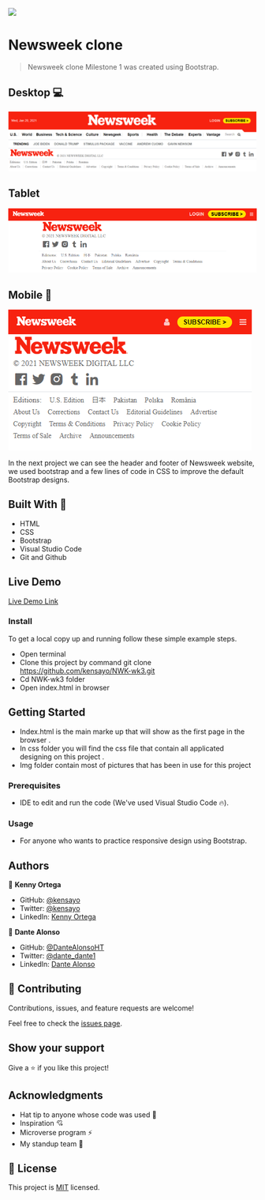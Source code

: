 ![](https://img.shields.io/badge/Microverse-blueviolet)

# Newsweek clone

> Newsweek clone Milestone 1 was created using Bootstrap.

## Desktop 💻
![Desktop-Version](img/Newsweek-Milestone1-Desktop.PNG)

## Tablet
![Tablet-Version](img/Newsweek-Milestone1-Tablet.PNG)

## Mobile 📱
![Mobile-Version](img/Newsweek-Milestone1-Mobile.PNG)

In the next project we can see the header and footer of Newsweek website, we used bootstrap and a few lines of code in CSS to improve the default Bootstrap designs. 

## Built With 🔨

- HTML
- CSS
- Bootstrap
- Visual Studio Code
- Git and Github

## Live Demo

[Live Demo Link](https://livedemo.com)

### Install

To get a local copy up and running follow these simple example steps.
- Open terminal
- Clone this project by command git clone https://github.com/kensayo/NWK-wk3.git
- Cd NWK-wk3 folder
- Open index.html in browser

## Getting Started 

- Index.html is the main marke up that will show as the first page in the browser .
- In css folder you will find the css file that contain all applicated designing on this project .
- Img folder contain most of pictures that has been in use for this project

### Prerequisites

- IDE to edit and run the code (We've used Visual Studio Code 🔥).

### Usage

- For anyone who wants to practice responsive design using Bootstrap.

## Authors

👤 **Kenny Ortega**

- GitHub: [@kensayo](https://github.com/kensayo)
- Twitter: [@kensayo](https://twitter.com/kensayo)
- LinkedIn: [Kenny Ortega](https://www.linkedin.com/in/kenny-ortega-3580aa33/)

👤 **Dante Alonso**

- GitHub: [@DanteAlonsoHT](https://github.com/DanteAlonsoHT)
- Twitter: [@dante_dante1](https://twitter.com/dante_dante1)
- LinkedIn: [Dante Alonso](https://www.linkedin.com/in/dante-hernandez99/)

## 🤝 Contributing

Contributions, issues, and feature requests are welcome!

Feel free to check the [issues page](https://github.com/kensayo/NWK-wk3/issues).

## Show your support

Give a ⭐️ if you like this project!

## Acknowledgments

- Hat tip to anyone whose code was used 🔰
- Inspiration 💘
- Microverse program ⚡
- My standup team 🏹

## 📝 License

This project is [MIT](./mit.md) licensed.
